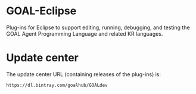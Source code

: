 GOAL-Eclipse
=======

Plug-ins for Eclipse to support editing, running, debugging, and testing the GOAL Agent Programming Language and related KR languages.

Update center
=======

The update center URL (containing releases of the plug-ins) is:
```
https://dl.bintray.com/goalhub/GOALdev
```
